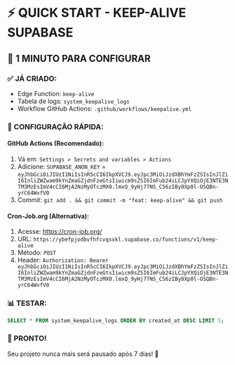 # ⚡ QUICK START - KEEP-ALIVE SUPABASE

## 🎯 **1 MINUTO PARA CONFIGURAR**

### **✅ JÁ CRIADO:**

- Edge Function: `keep-alive`
- Tabela de logs: `system_keepalive_logs`
- Workflow GitHub Actions: `.github/workflows/keepalive.yml`

### **🔧 CONFIGURAÇÃO RÁPIDA:**

#### **GitHub Actions (Recomendado):**

1. Vá em: `Settings > Secrets and variables > Actions`
2. Adicione: `SUPABASE_ANON_KEY` = `eyJhbGciOiJIUzI1NiIsInR5cCI6IkpXVCJ9.eyJpc3MiOiJzdXBhYmFzZSIsInJlZiI6InliZWZwam9kYnZmaGZjdnFzeGtsIiwicm9sZSI6ImFub24iLCJpYXQiOjE3NTE3NTM3MzEsImV4cCI6MjA2NzMyOTczMX0.lmxQ_9yHj77NS_C56zIBy8Xp0l-OSQBn-yrC64WvfV0`
3. Commit: `git add . && git commit -m "feat: keep-alive" && git push`

#### **Cron-Job.org (Alternativa):**

1. Acesse: https://cron-job.org/
2. URL: `https://ybefpjodbvfhfcvqsxkl.supabase.co/functions/v1/keep-alive`
3. Método: `POST`
4. Header: `Authorization: Bearer eyJhbGciOiJIUzI1NiIsInR5cCI6IkpXVCJ9.eyJpc3MiOiJzdXBhYmFzZSIsInJlZiI6InliZWZwam9kYnZmaGZjdnFzeGtsIiwicm9sZSI6ImFub24iLCJpYXQiOjE3NTE3NTM3MzEsImV4cCI6MjA2NzMyOTczMX0.lmxQ_9yHj77NS_C56zIBy8Xp0l-OSQBn-yrC64WvfV0`

### **📊 TESTAR:**

```sql
SELECT * FROM system_keepalive_logs ORDER BY created_at DESC LIMIT 5;
```

### **🎉 PRONTO!**

Seu projeto nunca mais será pausado após 7 dias! 🚀
